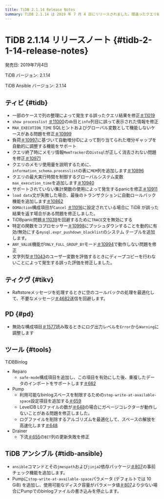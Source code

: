 ```yaml
---
title: TiDB 2.1.14 Release Notes
summary: TiDB 2.1.14 は 2019 年 7 月 4 日にリリースされました。間違ったクエリ結果の修正、新しいシステム変数の追加、メモリ使用量の最適化、TiDB Binlogおよび TiDB Ansible の新しい構成項目の追加など、さまざまなバグ修正と改善が含まれています。さらに、TiKV と PD の最適化も行われています。
---
```


# TiDB 2.1.14 リリースノート {#tidb-2-1-14-release-notes}

発売日: 2019年7月4日

TiDB バージョン: 2.1.14

TiDB Ansible バージョン: 2.1.14

## ティビ {#tidb}

-   一部のケースで列の整理によって発生する誤ったクエリ結果を修正[＃11019](https://github.com/pingcap/tidb/pull/11019)
-   `show processlist` [＃11000](https://github.com/pingcap/tidb/pull/11000)の`db`目と`info`列目に誤って表示された情報を修正
-   `MAX_EXECUTION_TIME` SQLヒントおよびグローバル変数として機能しないケースがある問題を修正[＃10999](https://github.com/pingcap/tidb/pull/10999)
-   負荷[＃10997](https://github.com/pingcap/tidb/pull/10997)に基づいて自動増分IDによって割り当てられた増分ギャップを自動的に調整する機能をサポート
-   クエリ終了時にメモリ情報`MemTracker`の`Distsql`が正しく消去されない問題を修正[＃10971](https://github.com/pingcap/tidb/pull/10971)
-   クエリのメモリ使用量を説明するために、 `information_schema.processlist`の表に`MEM`列を追加します[＃10896](https://github.com/pingcap/tidb/pull/10896)
-   クエリの最大実行時間を制御するグローバルシステム変数`max_execution_time`を追加します[＃10940](https://github.com/pingcap/tidb/pull/10940)
-   サポートされていない集計関数の使用によって発生するpanicを修正[＃10911](https://github.com/pingcap/tidb/pull/10911)
-   `load data`文が失敗した場合、最後のトランザクションに自動ロールバック機能を追加します[＃10862](https://github.com/pingcap/tidb/pull/10862)
-   `OOMAction`構成項目が`Cancel` [＃11016](https://github.com/pingcap/tidb/pull/11016)に設定されている場合に TiDB が誤った結果を返す場合がある問題を修正しました。
-   TiDBpanic問題[＃11039](https://github.com/pingcap/tidb/pull/11039)を回避するために`TRACE`文を無効にする
-   特定の関数をコプロセッサー[＃10998](https://github.com/pingcap/tidb/pull/10998)にプッシュダウンすることを動的に有効/無効にする`mysql.expr_pushdown_blacklist`のシステム テーブルを追加します。
-   `ANY_VALUE`機能が`ONLY_FULL_GROUP_BY`モード[＃10994](https://github.com/pingcap/tidb/pull/10994)で動作しない問題を修正
-   文字列型[＃11043](https://github.com/pingcap/tidb/pull/11043)のユーザー変数を評価するときにディープコピーを行わないことによって発生する誤った評価を修正しました。

## ティクヴ {#tikv}

-   Raftstoreメッセージを処理するときに空のコールバックの処理を最適化して、不要なメッセージ[＃4682](https://github.com/tikv/tikv/pull/4682)送信を回避します。

## PD {#pd}

-   無効な構成項目[＃1577](https://github.com/pingcap/pd/pull/1577)読み取るときにログ出力レベルを`Error`から`Warning`に調整します

## ツール {#tools}

TiDBBinlog

-   Reparo
    -   `safe-mode`構成項目を追加し、この項目を有効にした後、重複したデータのインポートをサポートします[＃662](https://github.com/pingcap/tidb-binlog/pull/662)
-   Pump
    -   利用可能なbinlogスペースを制限するための`stop-write-at-available-space`設定項目を追加する[＃659](https://github.com/pingcap/tidb-binlog/pull/659)
    -   LevelDB L0ファイルの数が[＃648](https://github.com/pingcap/tidb-binlog/pull/648)の場合にガベージコレクターが動作しないことがある問題を修正しました。
    -   ログファイルを削除するアルゴリズムを最適化して、スペースの解放を高速化します[＃648](https://github.com/pingcap/tidb-binlog/pull/648)
-   Drainer
    -   下流[＃655](https://github.com/pingcap/tidb-binlog/pull/655)の`BIT`列の更新失敗を修正

## TiDB アンシブル {#tidb-ansible}

-   `ansible`コマンドとその`jmespath`および`jinja2`依存パッケージ[＃807](https://github.com/pingcap/tidb-ansible/pull/807)の事前チェック機能を追加します。
-   Pumpに`stop-write-at-available-space`パラメータ (デフォルトでは 10 GiB) を追加し、使用可能なディスク容量がパラメータ値[＃807](https://github.com/pingcap/tidb-ansible/pull/807)より少ない場合にPumpでのbinlogファイルの書き込みを停止します。
